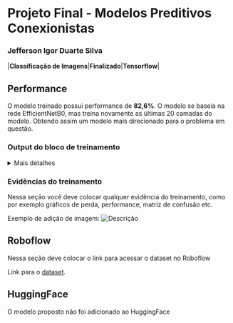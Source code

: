 # Projeto Final - Modelos Preditivos Conexionistas

### Jefferson Igor Duarte Silva

|**Classificação de Imagens**|**Finalizado**|**Tensorflow**|


## Performance

O modelo treinado possui performance de **82,6%**.
O modelo se baseia na rede EfficientNetB0, mas treina novamente as últimas 20 camadas do modelo. Obtendo assim um modelo mais direcionado para o problema em questão.

### Output do bloco de treinamento

<details>
  <summary>Mais detalhes</summary>
  
  ```
Epoch 1/20
3/3 [==============================] - 34s 4s/step - loss: 1.2417 - accuracy: 0.4177 - val_loss: 1.2568 - val_accuracy: 0.4130
Epoch 2/20
3/3 [==============================] - 11s 3s/step - loss: 0.5461 - accuracy: 0.8228 - val_loss: 1.2891 - val_accuracy: 0.3913
Epoch 3/20
3/3 [==============================] - 10s 1s/step - loss: 0.2823 - accuracy: 0.9177 - val_loss: 1.3320 - val_accuracy: 0.5000
Epoch 4/20
3/3 [==============================] - 9s 949ms/step - loss: 0.0953 - accuracy: 0.9810 - val_loss: 1.1074 - val_accuracy: 0.5217
Epoch 5/20
3/3 [==============================] - 11s 961ms/step - loss: 0.0479 - accuracy: 0.9937 - val_loss: 0.8252 - val_accuracy: 0.5652
Epoch 6/20
3/3 [==============================] - 9s 2s/step - loss: 0.0531 - accuracy: 0.9810 - val_loss: 0.4858 - val_accuracy: 0.7826
Epoch 7/20
3/3 [==============================] - 9s 991ms/step - loss: 0.0102 - accuracy: 1.0000 - val_loss: 0.3462 - val_accuracy: 0.8696
Epoch 8/20
3/3 [==============================] - 10s 959ms/step - loss: 0.0159 - accuracy: 1.0000 - val_loss: 0.3748 - val_accuracy: 0.8261
Epoch 9/20
3/3 [==============================] - 10s 951ms/step - loss: 0.0212 - accuracy: 0.9873 - val_loss: 0.4678 - val_accuracy: 0.8478
Epoch 10/20
3/3 [==============================] - 10s 2s/step - loss: 0.0048 - accuracy: 1.0000 - val_loss: 0.4653 - val_accuracy: 0.8478
Epoch 11/20
3/3 [==============================] - 8s 935ms/step - loss: 0.0072 - accuracy: 1.0000 - val_loss: 0.5015 - val_accuracy: 0.8261
Epoch 12/20
3/3 [==============================] - 10s 1s/step - loss: 0.0036 - accuracy: 1.0000 - val_loss: 0.4885 - val_accuracy: 0.8261
  ```
</details>

### Evidências do treinamento

Nessa seção você deve colocar qualquer evidência do treinamento, como por exemplo gráficos de perda, performance, matriz de confusão etc.

Exemplo de adição de imagem:
![Descrição](https://picsum.photos/seed/picsum/500/300)

## Roboflow

Nessa seção deve colocar o link para acessar o dataset no Roboflow

Link para o [dataset](https://universe.roboflow.com/projetos-egvuo/deteccao_ovos).

## HuggingFace

O modelo proposto não foi adicionado ao HuggingFace
